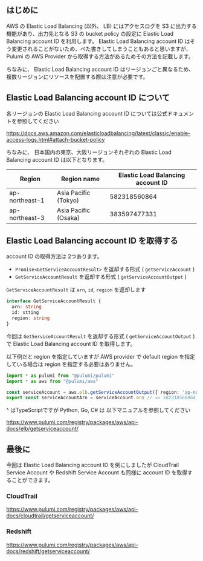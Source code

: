 <!--
title:   Pulumi (TypeScript) で Elastic Load Balancing account ID を取得する
tags:    AWS,AdventCalendar2021,Pulumi,TypeScript,elb
id:      bfeaa209e7d2df281374
private: false
-->
## はじめに
AWS の Elastic Load Balancing (以外、 LB)  にはアクセスログを S3 に出力する機能があり、出力先となる S3 の bucket policy の設定に Elastic Load Balancing account ID を利用します。
Elastic Load Balancing account ID はそう変更されることがないため、べた書きしてしまうこともあると思いますが、 Pulumi の AWS Provider から取得する方法があるためその方法を記載します。

ちなみに、 Elastic Load Balancing account ID はリージョンごと異なるため、複数リージョンにリソースを配置する際は注意が必要です。

## Elastic Load Balancing account ID について

各リージョンの Elastic Load Balancing account ID については公式ドキュメントを参照してください

https://docs.aws.amazon.com/elasticloadbalancing/latest/classic/enable-access-logs.html#attach-bucket-policy

ちなみに、 日本国内の東京、大阪リージョンそれぞれの Elastic Load Balancing account ID は以下となります。

| Region | Region name | Elastic Load Balancing account ID | 
|---|---|---| 
| ap-northeast-1 | Asia Pacific (Tokyo) | 582318560864 | 
| ap-northeast-3 | Asia Pacific (Osaka) | 383597477331 | 

## Elastic Load Balancing account ID を取得する

account ID の取得方法は 2つあります。

- `Promise<GetServiceAccountResult>`  を返却する形式 ( `getServiceAccount` )
- `GetServiceAccountResult` を返却する形式 ( `getServiceAccountOutput` )

`GetServiceAccountResult` は `arn`, `id`, `region` を返却します

```ts:get_service_account_result.ts
interface GetServiceAccountResult {
  arn: string
  id: stting
  region: string
}
```

今回は `GetServiceAccountResult` を返却する形式 ( `getServiceAccountOutput` ) で Elastic Load Balancing account ID を取得します。

以下例だと region を指定していますが AWS provider で default region を指定している場合は region を指定する必要はありません。


```ts:elb_account_id.ts
import * as pulumi from "@pulumi/pulumi"
import * as aws from "@pulumi/aws"

const serviceAccount = aws.elb.getServiceAccountOutput({ region: 'ap-northeast-1' })
export const serviceAccountArn = serviceAccount.arn // => 582318560864
```

^ はTypeScriptですが Python, Go, C# は 以下マニュアルを参照してください

https://www.pulumi.com/registry/packages/aws/api-docs/elb/getserviceaccount/

## 最後に

今回は Elastic Load Balancing account ID を例にしましたが CloudTrail Service Account や Redshift Service Account も同様に account ID を取得することができます。

### CloudTrail

https://www.pulumi.com/registry/packages/aws/api-docs/cloudtrail/getserviceaccount/

### Redshift

https://www.pulumi.com/registry/packages/aws/api-docs/redshift/getserviceaccount/